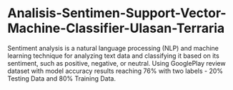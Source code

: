 # Analisis-Sentimen-Support-Vector-Machine-Classifier-Ulasan-Terraria
Sentiment analysis is a natural language processing (NLP) and machine learning technique for analyzing text data and classifying it based on its sentiment, such as positive, negative, or neutral. Using GooglePlay review dataset with model accuracy results reaching 76% with two labels - 20% Testing Data and 80% Training Data.
